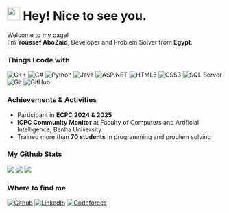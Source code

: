 <h1><img src="https://emojis.slackmojis.com/emojis/images/1531849430/4246/blob-sunglasses.gif?1531849430" width="30"/> Hey! Nice to see you.</h1>

<p>Welcome to my page! </br> I'm <b>Youssef AboZaid</b>, Developer and Problem Solver from <b>Egypt</b>. </p>

<h3>Things I code with</h3>
<p>
  <img alt="C++" src="https://img.shields.io/badge/-C++-00599C?style=flat-square&logo=cplusplus&logoColor=white" />
  <img alt="C#" src="https://img.shields.io/badge/-C%23-239120?style=flat-square&logo=c-sharp&logoColor=white" />
  <img alt="Python" src="https://img.shields.io/badge/-Python-3776AB?style=flat-square&logo=python&logoColor=white" />
  <img alt="Java" src="https://img.shields.io/badge/-Java-007396?style=flat-square&logo=java&logoColor=white" />
  <img alt="ASP.NET" src="https://img.shields.io/badge/-ASP.NET-512BD4?style=flat-square&logo=dotnet&logoColor=white" />
  <img alt="HTML5" src="https://img.shields.io/badge/-HTML5-E34F26?style=flat-square&logo=html5&logoColor=white" />
  <img alt="CSS3" src="https://img.shields.io/badge/-CSS3-1572B6?style=flat-square&logo=css3&logoColor=white" />
  <img alt="SQL Server" src="https://img.shields.io/badge/-SQL%20Server-CC2927?style=flat-square&logo=microsoftsqlserver&logoColor=white" />
  <img alt="Git" src="https://img.shields.io/badge/-Git-F05032?style=flat-square&logo=git&logoColor=white" />
  <img alt="GitHub" src="https://img.shields.io/badge/-GitHub-181717?style=flat-square&logo=github&logoColor=white" />
</p>

<h3>Achievements & Activities</h3>
<ul>
  <li>Participant in <b>ECPC 2024 & 2025</b></li>
  <li><b>ICPC Community Monitor</b> at Faculty of Computers and Artificial Intelligence, Benha University</li>
  <li>Trained more than <b>70 students</b> in programming and problem solving</li>
</ul>

<h3>My Github Stats</h3>
<p>
<img src="https://github-readme-stats.vercel.app/api?username=youssefzsc321-debug&show_icons=true&theme=dark&count_private=true" />
<img src="https://github-readme-stats.vercel.app/api/top-langs/?username=youssefzsc321-debug&layout=compact&theme=dark" />
<img src="https://github-readme-streak-stats.herokuapp.com/?user=youssefzsc321-debug&theme=dark" />
</p>

<h3>Where to find me</h3>
<p>
  <a href="https://github.com/youssefzsc321-debug" target="_blank"><img alt="Github" src="https://img.shields.io/badge/GitHub-%2312100E.svg?&style=for-the-badge&logo=Github&logoColor=white" /></a> 
  <a href="https://www.linkedin.com/in/youssef-abuzaid-58b8a2379/" target="_blank"><img alt="LinkedIn" src="https://img.shields.io/badge/linkedin-%230077B5.svg?&style=for-the-badge&logo=linkedin&logoColor=white" /></a>
  <a href="https://codeforces.com/profile/goyzsc" target="_blank"><img alt="Codeforces" src="https://img.shields.io/badge/Codeforces-445f9d?style=for-the-badge&logo=Codeforces&logoColor=white" /></a>
</p>
